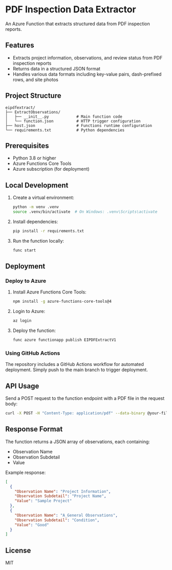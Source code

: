 # PDF Inspection Data Extractor

An Azure Function that extracts structured data from PDF inspection reports.

## Features

- Extracts project information, observations, and review status from PDF inspection reports
- Returns data in a structured JSON format
- Handles various data formats including key-value pairs, dash-prefixed rows, and site photos

## Project Structure

```
eipdfextract/
├── ExtractObservations/
│   ├── __init__.py            # Main function code
│   └── function.json          # HTTP trigger configuration
├── host.json                  # Functions runtime configuration
└── requirements.txt           # Python dependencies
```

## Prerequisites

- Python 3.8 or higher
- Azure Functions Core Tools
- Azure subscription (for deployment)

## Local Development

1. Create a virtual environment:
   ```bash
   python -m venv .venv
   source .venv/bin/activate  # On Windows: .venv\Scripts\activate
   ```

2. Install dependencies:
   ```bash
   pip install -r requirements.txt
   ```

3. Run the function locally:
   ```bash
   func start
   ```

## Deployment

### Deploy to Azure

1. Install Azure Functions Core Tools:
   ```bash
   npm install -g azure-functions-core-tools@4
   ```

2. Login to Azure:
   ```bash
   az login
   ```

3. Deploy the function:
   ```bash
   func azure functionapp publish EIPDFExtractV1
   ```

### Using GitHub Actions

The repository includes a GitHub Actions workflow for automated deployment. Simply push to the main branch to trigger deployment.

## API Usage

Send a POST request to the function endpoint with a PDF file in the request body:

```bash
curl -X POST -H "Content-Type: application/pdf" --data-binary @your-file.pdf https://eipdfextractv1.azurewebsites.net/api/ExtractObservations
```

## Response Format

The function returns a JSON array of observations, each containing:
- Observation Name
- Observation Subdetail
- Value

Example response:
```json
[
  {
    "Observation Name": "Project Information",
    "Observation Subdetail": "Project Name",
    "Value": "Sample Project"
  },
  {
    "Observation Name": "A_General Observations",
    "Observation Subdetail": "Condition",
    "Value": "Good"
  }
]
```

## License

MIT 